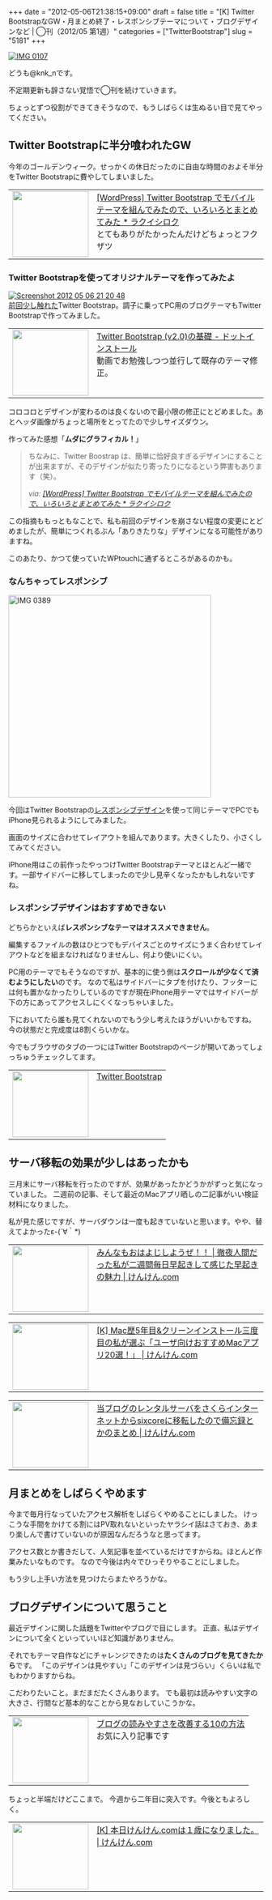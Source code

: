+++
date = "2012-05-06T21:38:15+09:00"
draft = false
title = "[K] Twitter BootstrapなGW・月まとめ終了・レスポンシブテーマについて・ブログデザインなど | ◯刊（2012/05 第1週）"
categories = ["TwitterBootstrap"]
slug = "5181"
+++

<div class="center"><a href="https://knk-n.com/images/2012/05/IMG_0107.jpg"><img src="https://knk-n.com/images/2012/05/IMG_0107.jpg" alt="IMG 0107" title="IMG_0107.JPG" border="0" width="" height="" /></a></div>

どうも@knk_nです。

不定期更新も辞さない覚悟で◯刊を続けていきます。

ちょっとずつ役割ができてきそうなので、もうしばらくは生ぬるい目で見てやってください。<!--more--><h2>Twitter Bootstrapに半分喰われたGW</h2>
今年のゴールデンウィーク。せっかくの休日だったのに自由な時間のおよそ半分をTwitter Bootstrapに費やしてしまいました。

<table width="100%"><td valign="top" width="150"><a href="http://rakuishi.com/wordpress/3554/" target="_blank"><img border="0" src="http://capture.heartrails.com/150x130/shadow?http://rakuishi.com/wordpress/3554/" alt="" width="150" height="130" /></a></td><td valign="top"><a  href="http://rakuishi.com/wordpress/3554/" target="_blank">[WordPress] Twitter Bootstrap でモバイルテーマを組んでみたので、いろいろとまとめてみた * ラクイシロク</a><script type="text/javascript">var url = "http://rakuishi.com/wordpress/3554/";</script><script src="http://api.b.st-hatena.com/entry.count?url=http://rakuishi.com/wordpress/3554/&callback=hatebTxt"></script><br>とてもありがたかったんだけどちょっとフクザツ
</td></table>

<h3>Twitter Bootstrapを使ってオリジナルテーマを作ってみたよ</h3>
<div class="center"><a href="https://knk-n.com/images/2012/05/screenshot-2012-05-06-21.20.48.jpg"><img src="https://knk-n.com/images/2012/05/screenshot-2012-05-06-21.20.48.jpg" alt="Screenshot 2012 05 06 21 20 48" title="screenshot 2012-05-06 21.20.48.jpg" border="0" width="" height="" /></a></div>
<a href="https://knk-n.com/2012/05/03/google-code-prettify_code-highlight/" target="_blank">前回少し触れた</a>Twitter Bootstrap。調子に乗ってPC用のブログテーマもTwitter Bootstrapで作ってみました。

<table width="100%"><td valign="top" width="150"><a href="http://dotinstall.com/lessons/basic_twitter_bootstrap_v2" target="_blank"><img border="0" src="http://capture.heartrails.com/150x130/shadow?http://dotinstall.com/lessons/basic_twitter_bootstrap_v2" alt="" width="150" height="130" /></a></td><td valign="top"><a  href="http://dotinstall.com/lessons/basic_twitter_bootstrap_v2" target="_blank">Twitter Bootstrap (v2.0)の基礎 - ドットインストール</a><script type="text/javascript">var url = "http://dotinstall.com/lessons/basic_twitter_bootstrap_v2";</script><script src="http://api.b.st-hatena.com/entry.count?url=http://dotinstall.com/lessons/basic_twitter_bootstrap_v2&callback=hatebTxt"></script><br />動画でお勉強しつつ並行して既存のテーマ修正。
</td></table>

コロコロとデザインが変わるのは良くないので最小限の修正にとどめました。あとヘッダ画像がちょっと場所をとってたので少しサイズダウン。

作ってみた感想「<strong>ムダにグラフィカル！</strong>」

<blockquote cite="http://rakuishi.com/wordpress/3554/" title="[WordPress] Twitter Bootstrap でモバイルテーマを組んでみたので、いろいろとまとめてみた * ラクイシロク">
<p>ちなみに、Twitter Boostrap は、簡単に恰好良すぎるデザインにすることが出来ますが、そのデザインが似たり寄ったりになるという弊害もあります（笑）。</p>
<cite>via: <a href="http://rakuishi.com/wordpress/3554/" target="_blank">[WordPress] Twitter Bootstrap でモバイルテーマを組んでみたので、いろいろとまとめてみた * ラクイシロク</a></cite>
</blockquote>

この指摘ももっともなことで、私も前回のデザインを崩さない程度の変更にとどめましたが、簡単につくれるぶん「ありきたりな」デザインになる可能性がありますね。

このあたり、かつて使っていたWPtouchに通ずるところがあるのかも。

<h3>なんちゃってレスポンシブ</h3>

<div class="center"><a href="https://knk-n.com/images/2012/05/IMG_0389.jpg"><img src="https://knk-n.com/images/2012/05/IMG_0389.jpg" alt="IMG 0389" title="IMG_0389.jpg" border="0" width="400" height="auto" /></a></div>

今回はTwitter Bootstrapの<a href="http://dotinstall.com/lessons/basic_twitter_bootstrap_v2/4006" target="_blank">レスポンシブデザイン</a>を使って同じテーマでPCでもiPhone見られるようにしてみました。

画面のサイズに合わせてレイアウトを組んであります。大きくしたり、小さくしてみてください。

iPhone用はこの前作ったやっつけTwitter Bootstrapテーマとほとんど一緒です。一部サイドバーに移してしまったので少し見辛くなったかもしれないですね。

<h3>レスポンシブデザインはおすすめできない</h3>
どちらかといえば<strong>レスポンシブなテーマはオススメできません</strong>。

編集するファイルの数はひとつでもデバイスごとのサイズにうまく合わせてレイアウトなどを組まなければなりませんし、何より使いにくい。

PC用のテーマでもそうなのですが、基本的に使う側は<strong>スクロールが少なくて済むようにしたい</strong>のです。
なので私はサイドバーにタブを付けたり、フッターには何も置かなかったりしているのですが現在iPhone用テーマではサイドバーが下の方にあってアクセスしにくくなっちゃいました。

下においてたら誰も見てくれないのでもう少し考えたほうがいいかもですね。
今の状態だと完成度は8割くらいかな。

今でもブラウザのタブの一つにはTwitter Bootstrapのページが開いてあってしょっちゅうチェックしてます。

<table width="100%"><td valign="top" width="150"><a href="http://twitter.github.com/bootstrap/" target="_blank"><img border="0" src="http://capture.heartrails.com/150x130/shadow?http://twitter.github.com/bootstrap/" alt="" width="150" height="130" /></a></td><td valign="top"><a  href="http://twitter.github.com/bootstrap/" target="_blank">Twitter Bootstrap</a><script type="text/javascript">var url = "http://twitter.github.com/bootstrap/";</script><script src="http://api.b.st-hatena.com/entry.count?url=http://twitter.github.com/bootstrap/&callback=hatebTxt"></script>
</td></table>

<h2>サーバ移転の効果が少しはあったかも</h2>
三月末にサーバ移転を行ったのですが、効果があったかどうかがずっと気になっていました。
二週前の記事、そして最近のMacアプリ晒しの二記事がいい検証材料になりました。

私が見た感じですが、サーバダウンは一度も起きていないと思います。やや、替えてよかったε-(´∀｀*)

<table width="100%"><td valign="top" width="150"><a href="https://knk-n.com/2012/04/22/oyayoji/" target="_blank"><img border="0" src="http://capture.heartrails.com/150x130/shadow?https://knk-n.com/2012/04/22/oyayoji/" alt="" width="150" height="130" /></a></td><td valign="top"><a  href="https://knk-n.com/2012/04/22/oyayoji/" target="_blank">みんなもおはよじしようぜ！！ | 徹夜人間だった私が二週間毎日早起きして感じた早起きの魅力 | けんけん.com</a><script type="text/javascript">var url = "https://knk-n.com/2012/04/22/oyayoji/";</script><script src="http://api.b.st-hatena.com/entry.count?url=https://knk-n.com/2012/04/22/oyayoji/&callback=hatebTxt"></script>
</td></table>

<table width="100%"><td valign="top" width="150"><a href="https://knk-n.com/2012/05/04/favorite_macapps_for_users/" target="_blank"><img border="0" src="http://capture.heartrails.com/150x130/shadow?https://knk-n.com/2012/05/04/favorite_macapps_for_users/" alt="" width="150" height="130" /></a></td><td valign="top"><a  href="https://knk-n.com/2012/05/04/favorite_macapps_for_users/" target="_blank">[K] Mac歴5年目&クリーンインストール三度目の私が選ぶ「ユーザ向けおすすめMacアプリ20選！」 | けんけん.com</a><script type="text/javascript">var url = "https://knk-n.com/2012/05/04/favorite_macapps_for_users/";</script><script src="http://api.b.st-hatena.com/entry.count?url=https://knk-n.com/2012/05/04/favorite_macapps_for_users/&callback=hatebTxt"></script>
</td></table>

<table width="100%"><td valign="top" width="150"><a href="https://knk-n.com/2012/03/20/blog_server_moving_from_sakura_internet_to_sixcore/" target="_blank"><img border="0" src="http://capture.heartrails.com/150x130/shadow?https://knk-n.com/2012/03/20/blog_server_moving_from_sakura_internet_to_sixcore/" alt="" width="150" height="130" /></a></td><td valign="top"><a  href="https://knk-n.com/2012/03/20/blog_server_moving_from_sakura_internet_to_sixcore/" target="_blank">当ブログのレンタルサーバをさくらインターネットからsixcoreに移転したので備忘録とかのまとめ | けんけん.com</a><script type="text/javascript">var url = "https://knk-n.com/2012/03/20/blog_server_moving_from_sakura_internet_to_sixcore/";</script><script src="http://api.b.st-hatena.com/entry.count?url=https://knk-n.com/2012/03/20/blog_server_moving_from_sakura_internet_to_sixcore/&callback=hatebTxt"></script>
</td></table>

<h2>月まとめをしばらくやめます</h2>
今まで毎月行なっていたアクセス解析をしばらくやめることにしました。
けっこうな手間をかけてる割にはPV取れないといったヤラシイ話はさておき、あまり楽しんで書けていないのが原因なんだろうなと思ってます。

アクセス数とか書きだして、人気記事を並べているだけですからね。ほとんど作業みたいなものです。
なので今後は内々でひっそりやることにしました。

もう少し上手い方法を見つけたらまたやろうかな。

<h2>ブログデザインについて思うこと</h2>
最近デザインに関した話題をTwitterやブログで目にします。
正直、私はデザインについて全くといっていいほど知識がありません。

それでもテーマ自作などにチャレンジできたのは<strong>たくさんのブログを見てきたから</strong>です。
「このデザインは見やすい」「このデザインは見づらい」くらいは私でもわかりますからね。

こだわりたいこと。まだまだたくさんあります。
でも最初は読みやすい文字の大きさ、行間など基本的なことから見なおしていこうかな。

<table width="100%"><td valign="top" width="150"><a href="http://webdesignrecipes.com/10-effective-ways-to-improve-blog/" target="_blank"><img border="0" src="http://capture.heartrails.com/150x130/shadow?http://webdesignrecipes.com/10-effective-ways-to-improve-blog/" alt="" width="150" height="130" /></a></td><td valign="top"><a  href="http://webdesignrecipes.com/10-effective-ways-to-improve-blog/" target="_blank">ブログの読みやすさを改善する10の方法</a><script type="text/javascript">var url = "http://webdesignrecipes.com/10-effective-ways-to-improve-blog/";</script><script src="http://api.b.st-hatena.com/entry.count?url=http://webdesignrecipes.com/10-effective-ways-to-improve-blog/&callback=hatebTxt"></script><br>お気に入り記事です
</td></table>

ちょっと半端だけどここまで。
今週から二年目に突入です。今後ともよろしく。

<table width="100%"><td valign="top" width="150"><a href="https://knk-n.com/2012/05/04/knkncom_1st-anniversary/" target="_blank"><img border="0" src="http://capture.heartrails.com/150x130/shadow?https://knk-n.com/2012/05/04/knkncom_1st-anniversary/" alt="" width="150" height="130" /></a></td><td valign="top"><a  href="https://knk-n.com/2012/05/04/knkncom_1st-anniversary/" target="_blank">[K] 本日けんけん.comは１歳になりました。 | けんけん.com</a><script type="text/javascript">var url = "https://knk-n.com/2012/05/04/knkncom_1st-anniversary/";</script><script src="http://api.b.st-hatena.com/entry.count?url=https://knk-n.com/2012/05/04/knkncom_1st-anniversary/&callback=hatebTxt"></script>
</td></table>
